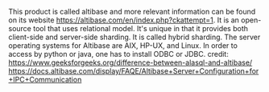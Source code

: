 This product is called altibase and more relevant information can be found on its website https://altibase.com/en/index.php?ckattempt=1.
It is an open-source tool that uses relational model.
It's unique in that it provides both client-side and server-side sharding. It is called hybrid sharding. The server operating systems for Altibase are AIX, HP-UX, and Linux.
In order to access by python or java, one has to install ODBC or JDBC.
credit: https://www.geeksforgeeks.org/difference-between-alasql-and-altibase/ 
https://docs.altibase.com/display/FAQE/Altibase+Server+Configuration+for+IPC+Communication
